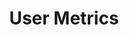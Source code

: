 ---
type: table
id: table.user_metrics
title: User Metrics
description: |
  Stores daily and historical metrics for each user, such as calories, protein, carbs, fats, and other tracked values.

fields:
  - id: id
    type: uuid
    description: Unique identifier for the metrics record.
    constraints: [primary key, not null]
  - id: user_id
    type: uuid
    description: Reference to the user.
    constraints: [not null, foreign key]
  - id: date
    type: date
    description: Date for which metrics are recorded.
    constraints: [not null]
  - id: calories
    type: int
    description: Total calories consumed.
    constraints: [not null]
  - id: protein
    type: int
    description: Total protein consumed (grams).
    constraints: [not null]
  - id: carbs
    type: int
    description: Total carbohydrates consumed (grams).
    constraints: [not null]
  - id: fats
    type: int
    description: Total fats consumed (grams).
    constraints: [not null]
  - id: created_at
    type: timestamp
    description: Record creation timestamp.
    constraints: [not null]
  - id: updated_at
    type: timestamp
    description: Record last update timestamp.
    constraints: [not null]

related:
  feature:
    - feature.dashboard
  event:
    - event.log_meal
    - event.log_workout
    - event.change_dashboard_date
  screen:
    - screen.dashboard
  component:
    - component.weekly_summary_tile
  api_endpoint:
    - endpoint.dashboard_data.GET
  db:
    graph:
      - node.user_performance
--- 